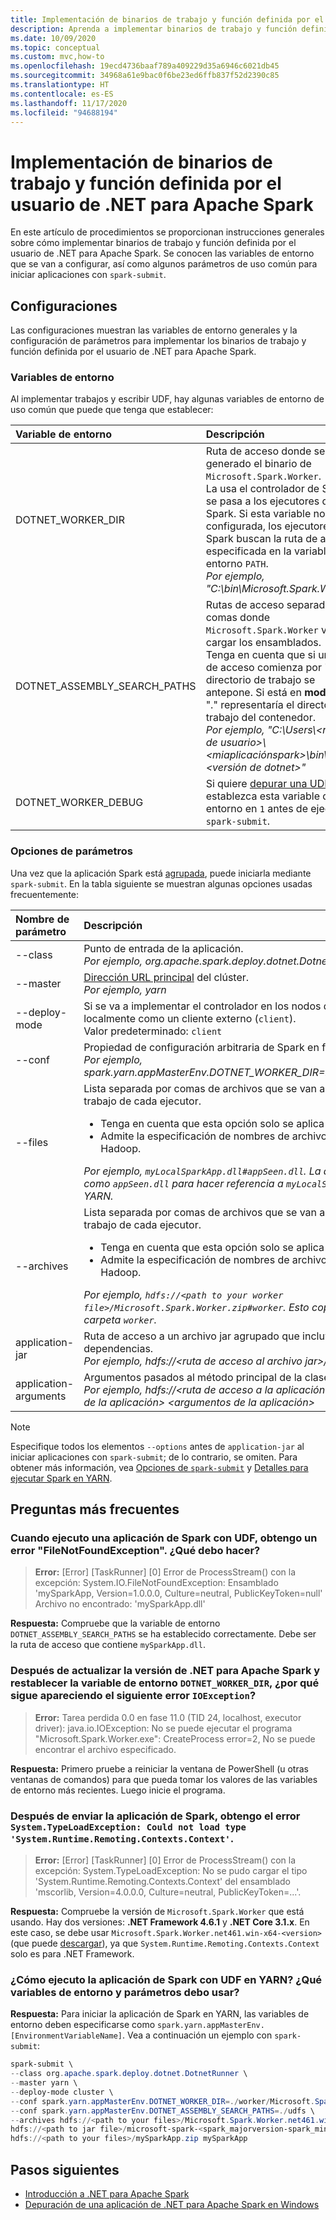 ```yaml
---
title: Implementación de binarios de trabajo y función definida por el usuario de .NET para Apache Spark
description: Aprenda a implementar binarios de trabajo y función definida por el usuario de .NET para Apache Spark.
ms.date: 10/09/2020
ms.topic: conceptual
ms.custom: mvc,how-to
ms.openlocfilehash: 19ecd4736baaf789a409229d35a6946c6021db45
ms.sourcegitcommit: 34968a61e9bac0f6be23ed6ffb837f52d2390c85
ms.translationtype: HT
ms.contentlocale: es-ES
ms.lasthandoff: 11/17/2020
ms.locfileid: "94688194"
---
```

# <a name="deploy-net-for-apache-spark-worker-and-user-defined-function-binaries"></a>Implementación de binarios de trabajo y función definida por el usuario de .NET para Apache Spark

En este artículo de procedimientos se proporcionan instrucciones generales sobre cómo implementar binarios de trabajo y función definida por el usuario de .NET para Apache Spark. Se conocen las variables de entorno que se van a configurar, así como algunos parámetros de uso común para iniciar aplicaciones con `spark-submit`.

## <a name="configurations"></a>Configuraciones

Las configuraciones muestran las variables de entorno generales y la configuración de parámetros para implementar los binarios de trabajo y función definida por el usuario de .NET para Apache Spark.

### <a name="environment-variables"></a>Variables de entorno

Al implementar trabajos y escribir UDF, hay algunas variables de entorno de uso común que puede que tenga que establecer:

| Variable de entorno         | Descripción
| :--------------------------- | :----------
| DOTNET_WORKER_DIR            | Ruta de acceso donde se ha generado el binario de <code>Microsoft.Spark.Worker</code>.</br>La usa el controlador de Spark y se pasa a los ejecutores de Spark. Si esta variable no está configurada, los ejecutores de Spark buscan la ruta de acceso especificada en la variable de entorno <code>PATH</code>.</br>_Por ejemplo, "C:\bin\Microsoft.Spark.Worker"_
| DOTNET_ASSEMBLY_SEARCH_PATHS | Rutas de acceso separadas por comas donde <code>Microsoft.Spark.Worker</code> va a cargar los ensamblados.</br>Tenga en cuenta que si una ruta de acceso comienza por ".", el directorio de trabajo se antepone. Si está en **modo Yarn**, "." representaría el directorio de trabajo del contenedor.</br>_Por ejemplo, "C:\Users\\&lt;nombre de usuario&gt;\\&lt;miaplicaciónspark&gt;\bin\Debug\\&lt;versión de dotnet&gt;"_
| DOTNET_WORKER_DEBUG          | Si quiere <a href="https://github.com/dotnet/spark/blob/master/docs/developer-guide.md#debugging-user-defined-function-udf">depurar una UDF</a>, establezca esta variable de entorno en <code>1</code> antes de ejecutar <code>spark-submit</code>.

### <a name="parameter-options"></a>Opciones de parámetros
Una vez que la aplicación Spark está [agrupada](https://spark.apache.org/docs/latest/submitting-applications.html#bundling-your-applications-dependencies), puede iniciarla mediante `spark-submit`. En la tabla siguiente se muestran algunas opciones usadas frecuentemente:

| Nombre de parámetro        | Descripción
| :---------------------| :----------
| --class               | Punto de entrada de la aplicación.</br>_Por ejemplo, org.apache.spark.deploy.dotnet.DotnetRunner_
| --master              | <a href="https://spark.apache.org/docs/latest/submitting-applications.html#master-urls">Dirección URL principal</a> del clúster.</br>_Por ejemplo, yarn_
| --deploy-mode         | Si se va a implementar el controlador en los nodos de trabajo (<code>cluster</code>) o localmente como un cliente externo (<code>client</code>).</br>Valor predeterminado: <code>client</code>
| --conf                | Propiedad de configuración arbitraria de Spark en formato <code>key=value</code>.</br>_Por ejemplo, spark.yarn.appMasterEnv.DOTNET_WORKER_DIR=.\worker\Microsoft.Spark.Worker_
| --files               | Lista separada por comas de archivos que se van a colocar en el directorio de trabajo de cada ejecutor.<br/><ul><li>Tenga en cuenta que esta opción solo se aplica al modo Yarn.</li><li>Admite la especificación de nombres de archivo con # de forma similar a Hadoop.</br></ul>_Por ejemplo, <code>myLocalSparkApp.dll#appSeen.dll</code>. La aplicación debe usar el nombre como <code>appSeen.dll</code> para hacer referencia a <code>myLocalSparkApp.dll</code> al ejecutarse en YARN._</li>
| --archives          | Lista separada por comas de archivos que se van a extraer en el directorio de trabajo de cada ejecutor.</br><ul><li>Tenga en cuenta que esta opción solo se aplica al modo Yarn.</li><li>Admite la especificación de nombres de archivo con # de forma similar a Hadoop.</br></ul>_Por ejemplo, <code>hdfs://&lt;path to your worker file&gt;/Microsoft.Spark.Worker.zip#worker</code>. Esto copia y extrae el archivo zip en la carpeta <code>worker</code>._</li>
| application-jar       | Ruta de acceso a un archivo jar agrupado que incluye la aplicación y todas las dependencias.</br>_Por ejemplo, hdfs://&lt;ruta de acceso al archivo jar&gt;/microsoft-spark-&lt;versión&gt;.jar_
| application-arguments | Argumentos pasados al método principal de la clase principal, si la hubiera.</br>_Por ejemplo, hdfs://&lt;ruta de acceso a la aplicación&gt;/&lt;la aplicación&gt;.zip &lt;nombre de la aplicación&gt; &lt;argumentos de la aplicación&gt;_

> [!NOTE]
> Especifique todos los elementos `--options` antes de `application-jar` al iniciar aplicaciones con `spark-submit`; de lo contrario, se omiten. Para obtener más información, vea [Opciones de `spark-submit`](https://spark.apache.org/docs/latest/submitting-applications.html) y [Detalles para ejecutar Spark en YARN](https://spark.apache.org/docs/latest/running-on-yarn.html).

## <a name="frequently-asked-questions"></a>Preguntas más frecuentes
### <a name="when-i-run-a-spark-app-with-udfs-i-get-a-filenotfoundexception-error-what-should-i-do"></a>Cuando ejecuto una aplicación de Spark con UDF, obtengo un error "FileNotFoundException". ¿Qué debo hacer?
> **Error:** [Error] [TaskRunner] [0] Error de ProcessStream() con la excepción: System.IO.FileNotFoundException: Ensamblado 'mySparkApp, Version=1.0.0.0, Culture=neutral, PublicKeyToken=null' Archivo no encontrado: 'mySparkApp.dll'

**Respuesta:** Compruebe que la variable de entorno `DOTNET_ASSEMBLY_SEARCH_PATHS` se ha establecido correctamente. Debe ser la ruta de acceso que contiene `mySparkApp.dll`.

### <a name="after-i-upgraded-my-net-for-apache-spark-version-and-reset-the-dotnet_worker_dir-environment-variable-why-do-i-still-get-the-following-ioexception-error"></a>Después de actualizar la versión de .NET para Apache Spark y restablecer la variable de entorno `DOTNET_WORKER_DIR`, ¿por qué sigue apareciendo el siguiente error `IOException`?
> **Error:** Tarea perdida 0.0 en fase 11.0 (TID 24, localhost, executor driver): java.io.IOException: No se puede ejecutar el programa "Microsoft.Spark.Worker.exe": CreateProcess error=2, No se puede encontrar el archivo especificado.

**Respuesta:** Primero pruebe a reiniciar la ventana de PowerShell (u otras ventanas de comandos) para que pueda tomar los valores de las variables de entorno más recientes. Luego inicie el programa.

### <a name="after-submitting-my-spark-application-i-get-the-error-systemtypeloadexception-could-not-load-type-systemruntimeremotingcontextscontext"></a>Después de enviar la aplicación de Spark, obtengo el error `System.TypeLoadException: Could not load type 'System.Runtime.Remoting.Contexts.Context'`.
> **Error:** [Error] [TaskRunner] [0] Error de ProcessStream() con la excepción: System.TypeLoadException: No se pudo cargar el tipo 'System.Runtime.Remoting.Contexts.Context' del ensamblado 'mscorlib, Version=4.0.0.0, Culture=neutral, PublicKeyToken=...'.

**Respuesta:** Compruebe la versión de `Microsoft.Spark.Worker` que está usando. Hay dos versiones: **.NET Framework 4.6.1** y **.NET Core 3.1.x**. En este caso, se debe usar `Microsoft.Spark.Worker.net461.win-x64-<version>` (que puede [descargar](https://github.com/dotnet/spark/releases)), ya que `System.Runtime.Remoting.Contexts.Context` solo es para .NET Framework.

### <a name="how-do-i-run-my-spark-application-with-udfs-on-yarn-which-environment-variables-and-parameters-should-i-use"></a>¿Cómo ejecuto la aplicación de Spark con UDF en YARN? ¿Qué variables de entorno y parámetros debo usar?

**Respuesta:** Para iniciar la aplicación de Spark en YARN, las variables de entorno deben especificarse como `spark.yarn.appMasterEnv.[EnvironmentVariableName]`. Vea a continuación un ejemplo con `spark-submit`:

```powershell
spark-submit \
--class org.apache.spark.deploy.dotnet.DotnetRunner \
--master yarn \
--deploy-mode cluster \
--conf spark.yarn.appMasterEnv.DOTNET_WORKER_DIR=./worker/Microsoft.Spark.Worker-<version> \
--conf spark.yarn.appMasterEnv.DOTNET_ASSEMBLY_SEARCH_PATHS=./udfs \
--archives hdfs://<path to your files>/Microsoft.Spark.Worker.net461.win-x64-<version>.zip#worker,hdfs://<path to your files>/mySparkApp.zip#udfs \
hdfs://<path to jar file>/microsoft-spark-<spark_majorversion-spark_minorversion>_<scala_majorversion.scala_minorversion>-<spark_dotnet_version>.jar \
hdfs://<path to your files>/mySparkApp.zip mySparkApp
```

## <a name="next-steps"></a>Pasos siguientes

* [Introducción a .NET para Apache Spark](../tutorials/get-started.md)
* [Depuración de una aplicación de .NET para Apache Spark en Windows](debug.md)
